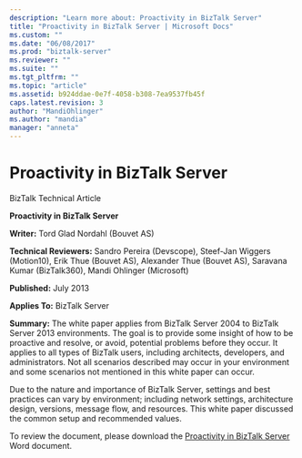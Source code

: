 ```yaml
---
description: "Learn more about: Proactivity in BizTalk Server"
title: "Proactivity in BizTalk Server | Microsoft Docs"
ms.custom: ""
ms.date: "06/08/2017"
ms.prod: "biztalk-server"
ms.reviewer: ""
ms.suite: ""
ms.tgt_pltfrm: ""
ms.topic: "article"
ms.assetid: b924ddae-0e7f-4058-b308-7ea9537fb45f
caps.latest.revision: 3
author: "MandiOhlinger"
ms.author: "mandia"
manager: "anneta"
---
```

# Proactivity in BizTalk Server
BizTalk Technical Article

 **Proactivity in BizTalk Server**

 **Writer:** Tord Glad Nordahl (Bouvet AS)

 **Technical Reviewers:** Sandro Pereira (Devscope), Steef-Jan Wiggers (Motion10), Erik Thue (Bouvet AS), Alexander Thue (Bouvet AS), Saravana Kumar  (BizTalk360), Mandi Ohlinger (Microsoft)

 **Published:** July 2013

 **Applies To:** BizTalk Server

 **Summary:** The white paper applies from BizTalk Server 2004 to BizTalk Server 2013 environments.  The goal is to provide some insight of how to be proactive and resolve, or avoid, potential problems before they occur. It applies to all types of BizTalk users, including architects, developers, and administrators. Not all scenarios described may occur in your environment and some scenarios not mentioned in this white paper can occur.

 Due to the nature and importance of BizTalk Server, settings and best practices can vary by environment; including network settings, architecture design, versions, message flow, and resources. This white paper discussed the common setup and recommended values.

 To review the document, please download the [Proactivity in BizTalk Server](https://download.microsoft.com/download/D/2/0/D20E1C5F-72EA-4505-9F26-FEF9550EFD44/Proactivity%20in%20BizTalk%20Server.docx) Word document.

